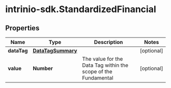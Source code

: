 # intrinio-sdk.StandardizedFinancial

## Properties
Name | Type | Description | Notes
------------ | ------------- | ------------- | -------------
**dataTag** | [**DataTagSummary**](DataTagSummary.md) |  | [optional] 
**value** | **Number** | The value for the Data Tag within the scope of the Fundamental | [optional] 


